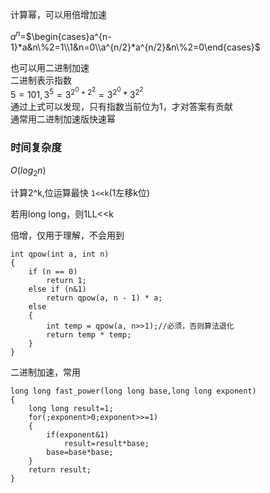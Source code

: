 计算幂，可以用倍增加速  

$a^n$=$\begin{cases}a^{n-1}*a&n\%2=1\\1&n=0\\a^{n/2}*a^{n/2}&n\%2=0\end{cases}$

也可以用二进制加速  
二进制表示指数  
$5=101,3^5=3^{2^0+2^2}=3^{2^0} * 3^{2^2}$  
通过上式可以发现，只有指数当前位为1，才对答案有贡献  
通常用二进制加速版快速幂  

### 时间复杂度
$O(log_2n)$

计算2^k,位运算最快
`1<<k`(1左移k位)

若用long long，则1LL<<k

倍增，仅用于理解，不会用到
```
int qpow(int a, int n)
{
    if (n == 0)
        return 1;
    else if (n&1)
        return qpow(a, n - 1) * a;
    else
    {
        int temp = qpow(a, n>>1);//必须，否则算法退化
        return temp * temp;
    }
}
```
二进制加速，常用

```
long long fast_power(long long base,long long exponent)
{
    long long result=1;
    for(;exponent>0;exponent>>=1)
    {
        if(exponent&1)
            result=result*base;
        base=base*base;
    }
    return result;
}
```
